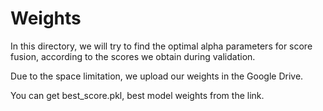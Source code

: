# Weights

In this directory, we will try to find the optimal alpha parameters for score fusion, according to the scores we obtain during validation.

Due to the space limitation, we upload our weights in the Google Drive. 

You can get best_score.pkl, best model weights from the link.

